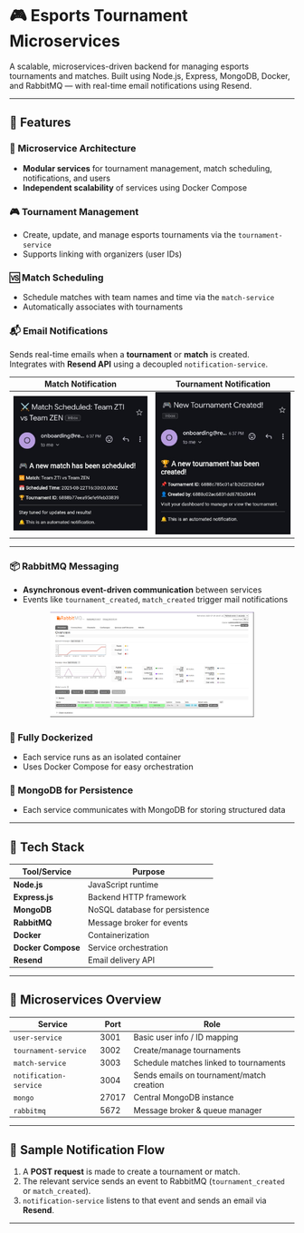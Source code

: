 # 🎮 Esports Tournament Microservices 

A scalable, microservices-driven backend for managing esports tournaments and matches. Built using Node.js, Express, MongoDB, Docker, and RabbitMQ — with real-time email notifications using Resend.

---

## 🚀 Features

### 🧩 Microservice Architecture
- **Modular services** for tournament management, match scheduling, notifications, and users
- **Independent scalability** of services using Docker Compose

### 🎮 Tournament Management
- Create, update, and manage esports tournaments via the `tournament-service`
- Supports linking with organizers (user IDs)

### 🆚 Match Scheduling
- Schedule matches with team names and time via the `match-service`
- Automatically associates with tournaments

### 📬 Email Notifications

Sends real-time emails when a **tournament** or **match** is created.  
Integrates with **Resend API** using a decoupled `notification-service`.

| Match Notification | Tournament Notification |
|--------------------|--------------------------|
| <img src="assets/email-preview-1.jpg" width="360"/> | <img src="assets/email-preview-2.jpg" width="360"/> |

---

### 📦 RabbitMQ Messaging

- **Asynchronous event-driven communication** between services  
- Events like `tournament_created`, `match_created` trigger mail notifications

<p align="center">
  <img src="assets/RabbitMQ.png" width="360"/>
</p>


### 🐳 Fully Dockerized
- Each service runs as an isolated container
- Uses Docker Compose for easy orchestration

### 📁 MongoDB for Persistence
- Each service communicates with MongoDB for storing structured data

---

## 🧱 Tech Stack

| Tool/Service      | Purpose                          |
|-------------------|----------------------------------|
| **Node.js**       | JavaScript runtime               |
| **Express.js**    | Backend HTTP framework           |
| **MongoDB**       | NoSQL database for persistence   |
| **RabbitMQ**      | Message broker for events        |
| **Docker**        | Containerization                 |
| **Docker Compose**| Service orchestration            |
| **Resend**        | Email delivery API               |

---

## 📂 Microservices Overview

| Service               | Port  | Role                                      |
|-----------------------|-------|-------------------------------------------|
| `user-service`        | 3001  | Basic user info / ID mapping              |
| `tournament-service`  | 3002  | Create/manage tournaments                 |
| `match-service`       | 3003  | Schedule matches linked to tournaments    |
| `notification-service`| 3004  | Sends emails on tournament/match creation |
| `mongo`               | 27017 | Central MongoDB instance                  |
| `rabbitmq`            | 5672  | Message broker & queue manager            |

---

## 📩 Sample Notification Flow

1. A **POST request** is made to create a tournament or match.
2. The relevant service sends an event to RabbitMQ (`tournament_created` or `match_created`).
3. `notification-service` listens to that event and sends an email via **Resend**.

---
